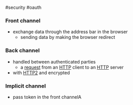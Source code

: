 #security #oauth

### Front channel
- exchange data through the address bar in the browser
	- sending data by making the browser redirect

### Back channel
- handled between authenticated parties
	- a [request](/request) from an [HTTP](/techstack/network/HTTP.md) client to an [HTTP](/techstack/network/HTTP.md) server
- with [HTTP2](/techstack/network/HTTP2.md) and encrypted

### Implicit channel
- pass token in the front channelA